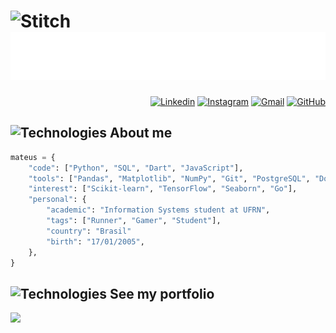 <h1>
  <img src="https://media3.giphy.com/media/v1.Y2lkPTc5MGI3NjExa21sa3UzbnJwbGVtbnVubHEyb3l6aHg5ZHR1MXNmNmhqMWJtdGZ3bCZlcD12MV9pbnRlcm5hbF9naWZfYnlfaWQmY3Q9cw/hhut7D136GMQU/giphy.gif" alt="Stitch" width="70">
  <img src="https://raw.githubusercontent.com/mtzdantas/mtzdantas/master/name.svg" alt="Mateus Dantas">
</h1>

<div align="right"> 
  
  [![Linkedin](https://img.shields.io/badge/-LinkedIn-blue?style=flat&logo=Linkedin&logoColor=white)](https://www.linkedin.com/in/mtzdantas) 
  [![Instagram](https://img.shields.io/badge/-Instagram-c13584?style=flat&labelColor=c13584&logo=instagram&logoColor=white)](https://www.instagram.com/mtzdantas) 
  [![Gmail](https://img.shields.io/badge/-Gmail-c14438?style=flat&logo=Gmail&logoColor=white)](mailto:mtzdantas@gmail.com)
  [![GitHub](https://img.shields.io/github/followers/mtzdantas?label=follow&style=social)](https://github.com/mtzdantas)
  
</div>

## <img src="https://media2.giphy.com/media/v1.Y2lkPTc5MGI3NjExNWprOGI5Z3gzeDF2ZG15bTk5YXc5bjB1OTliN3Y1NjFlbzd0eWRwZSZlcD12MV9pbnRlcm5hbF9naWZfYnlfaWQmY3Q9cw/3PqeqVoo248xgxq3p1/giphy.gif" alt="Technologies" width="40"> About me

```python
mateus = {
    "code": ["Python", "SQL", "Dart", "JavaScript"],
    "tools": ["Pandas", "Matplotlib", "NumPy", "Git", "PostgreSQL", "Docker", "Jupyter Notebook", "Flutter", "React"],
    "interest": ["Scikit-learn", "TensorFlow", "Seaborn", "Go"],
    "personal": {
        "academic": "Information Systems student at UFRN",
        "tags": ["Runner", "Gamer", "Student"],
        "country": "Brasil"
        "birth": "17/01/2005",
    },
}
```

## <img src="https://media1.giphy.com/media/v1.Y2lkPTc5MGI3NjExd2FkOWMwc2JnazdqamhkM2NmcmpzeXVrbnlvdW1uY2d4eHpsdm9lNCZlcD12MV9pbnRlcm5hbF9naWZfYnlfaWQmY3Q9cw/AgQA13YwynqfxyiLAa/giphy.gif" alt="Technologies" width="40"> See my portfolio

<a href="https://github.com/mtzdantas/portfolio" target="_blank">
  <img src="https://github-readme-stats.vercel.app/api/pin/?username=mtzdantas&repo=portfolio&theme=tokyonight">
</a>



